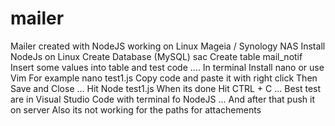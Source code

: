 # mailer
Mailer created with NodeJS working on Linux Mageia / Synology NAS
Install NodeJs on Linux
Create Database (MySQL) sac
Create table mail_notif
Insert some values into table and test code
....
In terminal
Install nano or use Vim
For example nano test1.js
Copy code and paste it with right click
Then Save and Close
...
Hit Node test1.js
When its done Hit CTRL + C
...
Best test are in Visual Studio Code with terminal fo NodeJS
...
And after that push it on server
Also its not working for the paths for attachements

